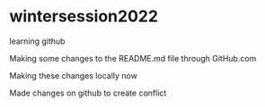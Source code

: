 # wintersession2022
learning github

Making some changes to the README.md file through GitHub.com

Making these changes locally now

Made changes on github to create conflict
